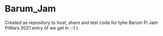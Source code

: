 # Barum_Jam
Created as repository to host, share and test code for tyhe Barum Pi Jam PiWars 2021 entry (if we get in :-) )

